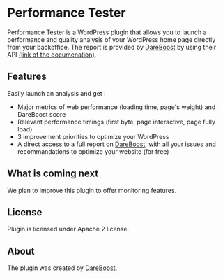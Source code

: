 Performance Tester
==================

Performance Tester is a WordPress plugin that allows you to launch a performance and quality analysis of your WordPress home page directly from your backoffice.
The report is provided by [DareBoost](https://www.dareboost.com) by using their API [(link of the documenation)](https://www.dareboost.com/vassets/DareBoostAPIUserDocumentation.pdf). 

Features
--------
Easily launch an analysis and get :

 - Major metrics of web performance (loading time, page's weight) and DareBoost score
 - Relevant performance timings (first byte, page interactive, page fully load)
 - 3 improvement priorities to optimize your WordPress
 - A direct access to a full report on [DareBoost](https://www.dareboost.com), with all your issues and recommandations to optimize your website (for free)
 
 
What is coming next
-------------------
We plan to improve this plugin to offer monitoring features.

License
-------
Plugin is licensed under Apache 2 license.

About
-----
The plugin was created by [DareBoost](https://www.dareboost.com).